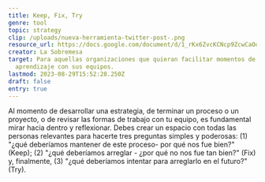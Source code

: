 ```yaml
---
title: Keep, Fix, Try
genre: tool
topic: strategy
clip: /uploads/nueva-herramienta-twitter-post-.png
resource_url: https://docs.google.com/document/d/1_rKx6ZvcKCNcp9ZcwCaOoZMXnNGdlIUrHPNz0VwygCA/edit
creator: La Sobremesa
target: Para aquellas organizaciones que quieran facilitar momentos de
  aprendizaje con sus equipos.
lastmod: 2023-08-29T15:52:28.250Z
draft: false
entry: true
---
```

<!--StartFragment-->

Al momento de desarrollar una estrategia, de terminar un proceso o un proyecto, o de revisar las formas de trabajo con tu equipo, es fundamental mirar hacia dentro y reflexionar. Debes crear un espacio con todas las personas relevantes para hacerte tres preguntas simples y poderosas: (1) "¿qué deberíamos mantener de este proceso- por qué nos fue bien?" (Keep); (2) "¿qué deberíamos arreglar - ¿por qué no nos fue tan bien?" (Fix) y, finalmente, (3) "¿qué deberíamos intentar para arreglarlo en el futuro?" (Try).

<!--EndFragment-->